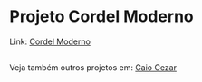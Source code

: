 # Projeto Cordel Moderno
 Link: <a href="https://skarzyll.github.io/Projeto-Cordel-Moderno/PCD.html" target="_blank">Cordel Moderno</a>

 ##
Veja também outros projetos em: <a href="https://github.com/Skarzyll" target="_blanck">Caio Cezar</a>
